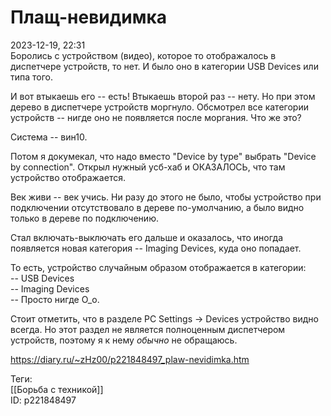 Плащ-невидимка
===============

   
 2023-12-19, 22:31   
  Боролись с устройством (видео), которое то отображалось в диспетчере устройств, то нет. И было оно в категории USB Devices или типа того.   
   
 И вот втыкаешь его -- есть! Втыкаешь второй раз -- нету. Но при этом дерево в диспетчере устройств моргнуло. Обсмотрел все категории устройств -- нигде оно не появляется после моргания. Что же это?   
   
 Система -- вин10.   
   
 Потом я докумекал, что надо вместо "Device by type" выбрать "Device by connection". Открыл нужный усб-хаб и ОКАЗАЛОСЬ, что там устройство отображается.   
   
 Век живи -- век учись. Ни разу до этого не было, чтобы устройство при подключении отсутствовало в дереве по-умолчанию, а было видно только в дереве по подключению.   
   
 Стал включать-выключать его дальше и оказалось, что иногда появляется новая категория -- Imaging Devices, куда оно попадает.   
   
 То есть, устройство случайным образом отображается в категории:   
 -- USB Devices   
 -- Imaging Devices   
 -- Просто нигде О\_о.   
   
 Стоит отметить, что в разделе PC Settings -> Devices устройство видно всегда. Но этот раздел не является полноценным диспетчером устройств, поэтому я к нему  *обычно*  не обращаюсь.   
    
 <https://diary.ru/~zHz00/p221848497_plaw-nevidimka.htm>   
   
 Теги:   
 [[Борьба с техникой]]   
 ID: p221848497